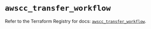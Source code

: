 # `awscc_transfer_workflow`

Refer to the Terraform Registry for docs: [`awscc_transfer_workflow`](https://registry.terraform.io/providers/hashicorp/awscc/0.70.0/docs/resources/transfer_workflow).
